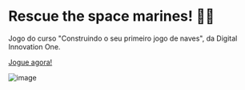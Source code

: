 # Rescue the space marines! 👾✨

Jogo do curso "Construindo o seu primeiro jogo de naves", da Digital Innovation One.

[Jogue agora!](https://srtazuzza.itch.io/rescue-the-space-marines)

![image](https://img.itch.zone/aW1hZ2UvMTM5NjYxMS84MTM5MTI4LnBuZw==/original/%2BFspme.png)
